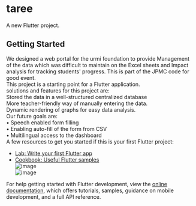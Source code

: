 # taree

A new Flutter project.

## Getting Started
We designed a web portal for the urmi foundation to provide Management of the data which was difficult to maintain on
the Excel sheets and Impact analysis for tracking students' progress. This is part of the JPMC code for good event.       
This project is a starting point for a Flutter application.                
solutions and features for this project are:                  
Stored the data in a well-structured centralized database           
More teacher-friendly way of manually entering the data.           
Dynamic rendering of graphs for easy data analysis.           
Our future goals are:                     
• Speech enabled form filling        
• Enabling auto-fill of the form from CSV               
• Multilingual access to the dashboard                
A few resources to get you started if this is your first Flutter project:

- [Lab: Write your first Flutter app](https://docs.flutter.dev/get-started/codelab)           
- [Cookbook: Useful Flutter samples](https://docs.flutter.dev/cookbook)               
![image](https://github.com/Mona12341234/urmi_foundation/assets/83230859/6bea25d6-6a5d-4420-ba2b-f07f089e23e9)              
![image](https://github.com/Mona12341234/urmi_foundation/assets/83230859/3ca71918-2904-4132-8085-d676577083ff)            
 
For help getting started with Flutter development, view the
[online documentation](https://docs.flutter.dev/), which offers tutorials,
samples, guidance on mobile development, and a full API reference.

